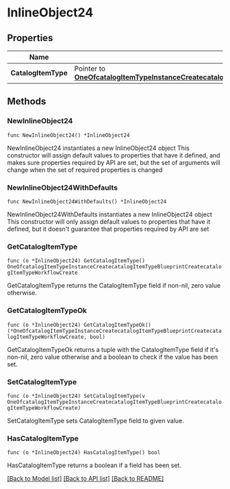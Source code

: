 # InlineObject24

## Properties

Name | Type | Description | Notes
------------ | ------------- | ------------- | -------------
**CatalogItemType** | Pointer to [**OneOfcatalogItemTypeInstanceCreatecatalogItemTypeBlueprintCreatecatalogItemTypeWorkflowCreate**](oneOf&lt;catalogItemTypeInstanceCreate,catalogItemTypeBlueprintCreate,catalogItemTypeWorkflowCreate&gt;.md) |  | [optional] 

## Methods

### NewInlineObject24

`func NewInlineObject24() *InlineObject24`

NewInlineObject24 instantiates a new InlineObject24 object
This constructor will assign default values to properties that have it defined,
and makes sure properties required by API are set, but the set of arguments
will change when the set of required properties is changed

### NewInlineObject24WithDefaults

`func NewInlineObject24WithDefaults() *InlineObject24`

NewInlineObject24WithDefaults instantiates a new InlineObject24 object
This constructor will only assign default values to properties that have it defined,
but it doesn't guarantee that properties required by API are set

### GetCatalogItemType

`func (o *InlineObject24) GetCatalogItemType() OneOfcatalogItemTypeInstanceCreatecatalogItemTypeBlueprintCreatecatalogItemTypeWorkflowCreate`

GetCatalogItemType returns the CatalogItemType field if non-nil, zero value otherwise.

### GetCatalogItemTypeOk

`func (o *InlineObject24) GetCatalogItemTypeOk() (*OneOfcatalogItemTypeInstanceCreatecatalogItemTypeBlueprintCreatecatalogItemTypeWorkflowCreate, bool)`

GetCatalogItemTypeOk returns a tuple with the CatalogItemType field if it's non-nil, zero value otherwise
and a boolean to check if the value has been set.

### SetCatalogItemType

`func (o *InlineObject24) SetCatalogItemType(v OneOfcatalogItemTypeInstanceCreatecatalogItemTypeBlueprintCreatecatalogItemTypeWorkflowCreate)`

SetCatalogItemType sets CatalogItemType field to given value.

### HasCatalogItemType

`func (o *InlineObject24) HasCatalogItemType() bool`

HasCatalogItemType returns a boolean if a field has been set.


[[Back to Model list]](../README.md#documentation-for-models) [[Back to API list]](../README.md#documentation-for-api-endpoints) [[Back to README]](../README.md)


